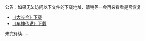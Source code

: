 公告：如果无法访问以下文件的下载地址，请稍等一会再来看看是否恢复             

* [《大长今》下载](./DL/DCJ.md)           
* [《车神传说》下载](./DL/CSCS.md)                                         

未完待续......
